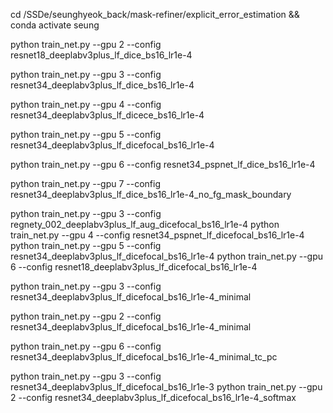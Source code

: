 cd /SSDe/seunghyeok_back/mask-refiner/explicit_error_estimation && conda activate seung

python train_net.py --gpu 2 --config resnet18_deeplabv3plus_lf_dice_bs16_lr1e-4

python train_net.py --gpu 3 --config resnet34_deeplabv3plus_lf_dice_bs16_lr1e-4

python train_net.py --gpu 4 --config resnet34_deeplabv3plus_lf_dicece_bs16_lr1e-4

python train_net.py --gpu 5 --config resnet34_deeplabv3plus_lf_dicefocal_bs16_lr1e-4

python train_net.py --gpu 6 --config resnet34_pspnet_lf_dice_bs16_lr1e-4

python train_net.py --gpu 7 --config resnet34_deeplabv3plus_lf_dice_bs16_lr1e-4_no_fg_mask_boundary



python train_net.py --gpu 3 --config regnety_002_deeplabv3plus_lf_aug_dicefocal_bs16_lr1e-4
python train_net.py --gpu 4 --config resnet34_pspnet_lf_dicefocal_bs16_lr1e-4
python train_net.py --gpu 5 --config resnet34_deeplabv3plus_lf_dicefocal_bs16_lr1e-4
python train_net.py --gpu 6 --config resnet18_deeplabv3plus_lf_dicefocal_bs16_lr1e-4


python train_net.py --gpu 3 --config resnet34_deeplabv3plus_lf_dicefocal_bs16_lr1e-4_minimal


python train_net.py --gpu 2 --config resnet34_deeplabv3plus_lf_dicefocal_bs16_lr1e-4_minimal

python train_net.py --gpu 6 --config resnet34_deeplabv3plus_lf_dicefocal_bs16_lr1e-4_minimal_tc_pc

python train_net.py --gpu 3 --config resnet34_deeplabv3plus_lf_dicefocal_bs16_lr1e-3
python train_net.py --gpu 2 --config resnet34_deeplabv3plus_lf_dicefocal_bs16_lr1e-4_softmax

